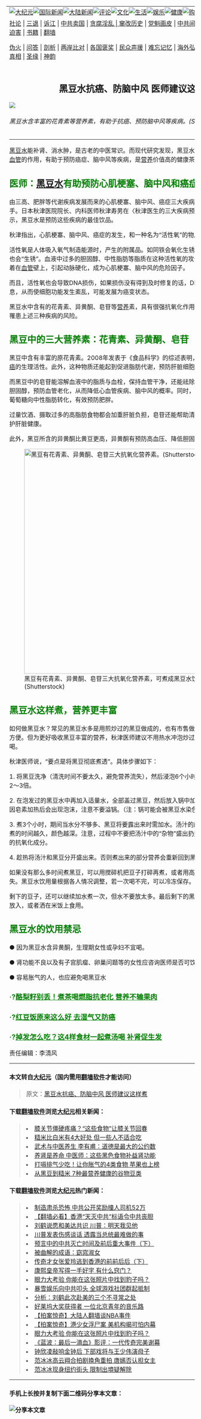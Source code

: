 <a name="1" id="1" target="_blank"></a><span id="1"></span>
<table border="0"><tr><td colspan="2" VALIGN=TOP><a href="https://github.com/woywz155/djy/blob/master/gb/nsc413.md#1"><img src="https://raw.githubusercontent.com/woywz155/www/master/t/djy/1.jpg" title="大纪元"></a><a href="https://github.com/woywz155/djy/blob/master/gb/n24hr.md#1"><img src="https://raw.githubusercontent.com/woywz155/www/master/t/djy/3.jpg" title="国际新闻"></a><a href="https://github.com/woywz155/djy/blob/master/gb/nsc413.md#1"><img src="https://raw.githubusercontent.com/woywz155/www/master/t/djy/4.jpg" title="大陆新闻"></a><a href="https://github.com/woywz155/djy/blob/master/gb/news392.md#1"><img src="https://raw.githubusercontent.com/woywz155/www/master/t/djy/5.jpg" title="评论"></a><a href="https://github.com/woywz155/djy/blob/master/gb/news2007.md#1"><img src="https://raw.githubusercontent.com/woywz155/www/master/t/djy/6.jpg" title="文化"></a><a href="https://github.com/woywz155/djy/blob/master/gb/news2008.md#1"><img src="https://raw.githubusercontent.com/woywz155/www/master/t/djy/7.jpg" title="生活"></a><a href="https://github.com/woywz155/djy/blob/master/gb/ncyule.md#1"><img src="https://raw.githubusercontent.com/woywz155/www/master/t/djy/8.jpg" title="娱乐"></a><a href="https://github.com/woywz155/djy/blob/master/gb/nsc1002.md#1"><img src="https://raw.githubusercontent.com/woywz155/www/master/t/djy/9.jpg" title="健康"><a href="https://www.youlucky.com"><img src="https://raw.githubusercontent.com/woywz155/www/master/t/djy/10.jpg" title="购物"></a><a href="https://www.supportepoch.org/donation?utm_medium=epochtimes&utm_source=referral&utm_campaign=donate_button_djyhomepage"><img src="https://raw.githubusercontent.com/woywz155/www/master/t/djy/12.jpg" title="捐款"></a></td></tr>
<tr><td colspan="2" VALIGN=TOP><a target="_blank" href="https://git.io/fjCRf">社论</a> | <a target="_blank" href="https://github.com/woywz155/djy/blob/master/gb/nf5657.md#1">三退</a> | <a target="_blank" href="https://github.com/woywz155/djy/blob/master/gb/nf6123.md#1">诉江</a> | <a target="_blank" href="https://github.com/woywz155/djy/blob/master/gb/nf1176117.md#1">中共卖国</a> | <a target="_blank" href="https://github.com/woywz155/djy/blob/master/gb/nf5773.md#1">贪腐淫乱 | <a target="_blank" href="https://github.com/woywz155/djy/blob/master/gb/nf1176115.md#1">窜改历史</a> | <a target="_blank" href="https://github.com/woywz155/djy/blob/master/gb/nf1176107.md#1">党魁画皮</a> | <a target="_blank" href="https://github.com/woywz155/djy/blob/master/gb/nf1320400.md#1">中共间谍</a> | <a target="_blank" href="https://github.com/woywz155/djy/blob/master/gb/nf1176114.md#1">破坏传统</a> | <a target="_blank" href="https://github.com/woywz155/djy/blob/master/gb/nf5287.md#1">恶贯满盈</a> | <a target="_blank" href="https://github.com/woywz155/djy/blob/master/gb/ncid278.md#1">人权</a> | <a target="_blank" href="https://github.com/woywz155/djy/blob/master/gb/nf1176111.md#1">迫害</a> | <a target="_blank" href="https://github.com/woywz155/djy/blob/master/gb/nf1235328.md#1">书籍</a> | <a target="_blank" href="https://github.com/woywz155/www/blob/master/README.md?zsrh#1">翻墙</a></p><p><a target="_blank" href="https://github.com/woywz155/djy/blob/master/gb/nf5562.md#1">伪火</a> | <a target="_blank" href="https://github.com/woywz155/djy/blob/master/gb/nf4378.md#1">问答</a> | <a target="_blank" href="https://github.com/woywz155/djy/blob/master/gb/nf5792.md#1">剖析</a> | <a target="_blank" href="https://github.com/woywz155/djy/blob/master/gb/nf5735.md#1">两岸比对</a> | <a target="_blank" href="https://github.com/woywz155/djy/blob/master/gb/nf6119.md#1">各国褒奖</a> | <a target="_blank" href="https://github.com/woywz155/djy/blob/master/gb/nf6120.md#1">民众声援</a> | <a target="_blank" href="https://github.com/woywz155/djy/blob/master/gb/nf1188594.md#1">难忘记忆</a> | <a target="_blank" href="https://github.com/woywz155/djy/blob/master/gb/nf3180.md#1">海外弘传</a> | <a target="_blank" href="https://github.com/woywz155/djy/blob/master/gb/nf5410.md#1">万人上访</a> | <a target="_blank" href="https://github.com/woywz155/ntdtv/blob/master/gb/prog1530_1.md#1">和平抗议</a> | <a target="_blank" href="https://github.com/woywz155/djy/blob/master/gb/nf4386.md#1">支持</a> | <a target="_blank" href="https://github.com/woywz155/djy/blob/master/gb/nf4389.md#1">真相</a> | <a target="_blank" href="https://github.com/woywz155/djy/blob/master/gb/nf5790.md#1">圣缘</a> | <a target="_blank" href="https://github.com/woywz155/djy/blob/master/gb/nf4786.md#1">神韵</a></td></tr>
<tr><td VALIGN=TOP width="626"><h2 align=center>黑豆水抗癌、防脑中风 医师建议这样煮</h2>
<img src="http://i.epochtimes.com/assets/uploads/2019/08/black-bean-tea3_792479851-600x400.jpg" />
<h6>黑豆水含丰富的花青素等营养素，有助于抗癌、预防脑中风等疾病。(Shutterstock)
</h6>
<hr>
<p><a href="https://github.com/woywz155/djy/blob/master/gb/tag/%E9%BB%91%E8%B1%86%E6%B0%B4.md">黑豆水</a>能补肾、消水肿，是古老的中医常识。而现代研究发现，黑豆水还有很好的抗氧化、清理<a href="https://github.com/woywz155/djy/blob/master/gb/tag/%E8%A1%80%E7%AE%A1.md">血管</a>的作用，有助于预防癌症、脑中风等疾病，是<a href="https://github.com/woywz155/djy/blob/master/gb/tag/%E8%90%A5%E5%85%BB.md">营养</a>价值高的健康茶饮。</p>
<h2><span style="color: #008000;">医师：<a href="https://github.com/woywz155/djy/blob/master/gb/tag/%E9%BB%91%E8%B1%86%E6%B0%B4.md">黑豆水</a>有助预防心肌梗塞、脑中风和癌症</span></h2>
<p>由三高、肥胖等代谢疾病发展而来的心肌梗塞、脑中风、癌症三大疾病，被视为威胁现代人的杀手。日本秋津医院院长、内科医师秋津寿男在〈秋津医生的三大疾病预防最强饮品〉一文中表示，黑豆水是预防这些疾病的最佳饮品。</p>
<p>秋津指出，心肌梗塞、脑中风、癌症的发生，和一种名为“活性氧”的物质密不可分。</p>
<p>活性氧是人体吸入氧气制造能源时，产生的附属品。如同铁会氧化生锈一样，人体的细胞、器官也会“生锈”。血液中过多的胆固醇、中性脂肪等脂质在这种活性氧的攻击下，会发生氧化，并附着在<a href="https://github.com/woywz155/djy/blob/master/gb/tag/%E8%A1%80%E7%AE%A1.md">血管</a>壁上，引起动脉硬化，成为心肌梗塞、脑中风的危险因子。</p>
<p>而且，活性氧也会导致DNA损伤，如果损伤没有得到及时修复的话，DNA难以向新细胞传递信息，从而使细胞功能发生紊乱，可能发展为癌变状态。</p>
<p>黑豆水中含有的花青素、异黄酮、皂苷等<a href="https://github.com/woywz155/djy/blob/master/gb/tag/%E8%90%A5%E5%85%BB.md">营养</a>素，具有很强抗氧化作用，能够抵御活性氧，降低罹患上述三种疾病的风险。</p>
<h2><span style="color: #008000;">黑豆中的三大营养素：花青素、异黄酮、皂苷</span></h2>
<p>黑豆中含有丰富的原花青素。2008年发表于《食品科学》的综述表明，原花青素有抗氧化、<a href="https://github.com/woywz155/djy/blob/master/gb/tag/%E6%8A%97%E7%99%8C.md">抗癌</a>的生理活性。此外，这种物质还能起到促进脂肪代谢，预防肝脏细胞受损的作用。</p>
<p>而黑豆中的皂苷能溶解血液中的脂质与血栓，保持血管干净，还能祛除附着在血管壁上被氧化的胆固醇，预防血管老化，从而降低心血管疾病、脑中风的概率。同时，皂素也可阻止体内吸收的葡萄糖向中性脂肪转化，有效预防肥胖。</p>
<p>过量饮酒、摄取过多的高脂肪食物都会加重肝脏负担，皂苷还能帮助清理肝脏中多余的脂质，维护肝脏健康。</p>
<p>此外，黑豆所含的异黄酮比黄豆更高，异黄酮有预防高血压、降低胆固醇的功效。</p>
<figure id="attachment_11429139" style="width: 600px" class="wp-caption aligncenter"><a href="http://i.epochtimes.com/assets/uploads/2019/08/bdc1d1ff7c35da66e0e4e723e2930f53.jpg"><img class="size-large wp-image-11429139" src="http://i.epochtimes.com/assets/uploads/2019/08/bdc1d1ff7c35da66e0e4e723e2930f53-600x397.jpg" alt="黑豆有花青素、异黄酮、皂苷三大抗氧化营养素。(Shutterstock)" width="600" b="397" /></a><figcaption class="wp-caption-text">黑豆有花青素、异黄酮、皂苷三大抗氧化营养素，可煮成黑豆水饮用。(Shutterstock)</figcaption></figure>
<h2><span style="color: #008000;">黑豆水这样煮，营养更丰富</span></h2>
<p>如何做黑豆水？常见的黑豆水多是用煎炒过的黑豆做成的，也有市售做成茶包的类型，饮用非常方便。但为更好吸收黑豆丰富的营养，秋津医师建议不用热水冲泡炒过的黑豆，而是将黑豆煮水喝。</p>
<p>秋津医师说，“要点是将黑豆彻底煮透”。具体步骤如下：</p>
<p>1. 将黑豆洗净（清洗时间不要太久，避免营养流失），然后浸泡6个小时。泡开的黑豆是干燥时的2～3倍。</p>
<p>2. 在泡发过的黑豆水中再加入适量水，全部盖过黑豆，然后放入锅中加热，沸腾后转小火。期间因皂素加热后会出现泡沫，注意不要溢锅。（注：锅可能会被黑豆水染色，建议用不怕染色的锅。）</p>
<p>3. 煮3个小时，期间当水分不够多、黑豆将要露出来时需加水。汤汁的颜色由红紫色变为黑色，煮的时间越久，颜色越深。注意，过程中不要把汤汁中的“杂物”盛出扔掉，里面含有多酚等丰富的抗氧化成分。</p>
<p>4. 趁热将汤汁和黑豆分开盛出来。否则煮出来的部分营养会重新回到黑豆中。</p>
<p>如果没有那么多时间煮黑豆，可以用搅碎机把豆子打碎再煮，或者用高压锅煮，营养都不会流失。黑豆水饮用量根据各人情况调整，若一次喝不完，可以冷冻保存。</p>
<p>剩下的豆子，还可以继续加水煮一次，但水不要放太多。最后剩下的黑豆，可以打碎，做沙拉时放入，或者洒在米饭上食用。</p>
<h2><span style="color: #008000;">黑豆水的饮用禁忌</span></h2>
<p>● 因为黑豆水含异黄酮，生理期女性或孕妇不宜喝。</p>
<p>● 肾功能不良以及有子宫肌瘤、卵巢问题等的女性应咨询医师是否可饮用。</p>
<p>● 容易胀气的人，也应避免喝黑豆水</p>
<h3><span style="color: #008000;">·?<a style="color: #008000;" href="https://github.com/woywz155/djy/blob/master/gb/19/2/7/n11031416.md" target="_blank" rel="noopener noreferrer">酪梨籽别丢！煮茶喝燃脂抗老化 营养不输果肉</a></span></h3>
<h3><span style="color: #008000;">·?<a style="color: #008000;" href="https://github.com/woywz155/djy/blob/master/gb/19/7/2/n11360316.md" target="_blank" rel="noopener noreferrer">红豆饭原来这么好 去湿气又防癌</a></span></h3>
<h3><span style="color: #008000;">·?<a style="color: #008000;" href="https://github.com/woywz155/djy/blob/master/gb/19/3/24/n11136784.md" target="_blank" rel="noopener noreferrer">掉发怎么吃？这4样食材一起煮汤喝 补肾促生发</a></span></h3>
<p>责任编辑：李清风</p>
<hr>

#### 本文转自<a href="http://www.epochtimes.com">大纪元</a>（国内需用<a href="https://git.io/JesJV">翻墙软件</a>才能访问）
> 原文：<a href="http://www.epochtimes.com/gb/19/8/3/n11428702.htm">黑豆水抗癌、防脑中风 医师建议这样煮</a>
#### 下载<a href="https://git.io/JesJV">翻墙软件</a>浏览<a href="http://www.epochtimes.com">大纪元</a>相关新闻：
> <li><a href="http://www.epochtimes.com/gb/19/7/10/n11375028.htm">膝关节僵硬疼痛？“这些食物”让膝关节回春</a></li>
> <li><a href="http://www.epochtimes.com/gb/19/6/27/n11350417.htm">糙米比白米有4大好处 但一些人不适合吃</a></li>
> <li><a href="http://www.epochtimes.com/gb/19/6/13/n11318598.htm">武术与中医养生 李有甫：道德是最大的公约数</a></li>
> <li><a href="http://www.epochtimes.com/gb/19/5/11/n11250740.htm">养肾是养命 中医师：这些黑色食物补益肾功能</a></li>
> <li><a href="http://www.epochtimes.com/gb/19/2/6/n11026889.htm">打嗝排气少吃！让你胀气的4类食物 苹果也上榜</a></li>
> <li><a href="http://www.epochtimes.com/gb/17/5/28/n9195665.htm">从黑豆到糙米 7种最营养健康的谷物豆类</a></li>

#### 下载<a href="https://git.io/JesJV">翻墙软件</a>浏览<a href="http://www.epochtimes.com">大纪元</a>热门新闻：
> <li><a href="http://www.epochtimes.com/gb/19/10/10/n11581115.htm">制造肃杀恐怖 中共公开奖励撞人司机52万</a></li>
> <li><a href="http://www.epochtimes.com/gb/19/10/10/n11579807.htm">【翻墙必看】香港“天灭中共”标语令中共丧胆</a></li>
> <li><a href="http://www.epochtimes.com/gb/19/10/10/n11580690.htm">刘鹤说愿和美达共识 川普：明天我见他</a></li>
> <li><a href="http://www.epochtimes.com/gb/19/10/10/n11580036.htm">川普发表伤感谈话 透露当总统最难做的事</a></li>
> <li><a href="http://www.epochtimes.com/gb/19/9/29/n11554590.htm">预言中的中共灭亡时间及前后重大事件（下）</a></li>
> <li><a href="http://www.epochtimes.com/gb/19/10/4/n11568273.htm">被曲解的成语：窈窕淑女</a></li>
> <li><a href="http://www.epochtimes.com/gb/19/10/2/n11563658.htm">传奇才女张爱玲逃到香港的前前后后（下）</a></li>
> <li><a href="http://www.epochtimes.com/gb/19/9/23/n11539994.htm">康熙皇帝写得一手好字 有什么窍门？</a></li>
> <li><a href="http://www.epochtimes.com/gb/19/10/9/n11577534.htm">眼力大考验 你能在这张照片中找到豹子吗？</a></li>
> <li><a href="http://www.epochtimes.com/gb/19/10/9/n11578774.htm">暴雪娱乐向中共叩头 全球游戏社团群起抵制</a></li>
> <li><a href="http://www.epochtimes.com/gb/19/10/9/n11577528.htm">分析：刘鹤此次赴美的三个不寻常之处</a></li>
> <li><a href="http://www.epochtimes.com/gb/19/10/10/n11580971.htm">好莱坞大奖获得者 一位北京青年的音乐路</a></li>
> <li><a href="http://www.epochtimes.com/gb/19/10/10/n11579606.htm">【拍案惊奇】大陆人翻墙谈NBA事件</a></li>
> <li><a href="http://www.epochtimes.com/gb/19/10/11/n11581423.htm">【拍案惊奇】港少女浮尸案 美机构揭可怕内幕</a></li>
> <li><a href="http://www.epochtimes.com/gb/19/10/9/n11577534.htm">眼力大考验 你能在这张照片中找到豹子吗？</a></li>
> <li><a href="http://www.epochtimes.com/gb/19/10/8/n11576651.htm">《蓝波：最后一滴血》影评：一代传奇完美谢幕</a></li>
> <li><a href="http://www.epochtimes.com/gb/19/10/9/n11578053.htm">钟欣凌敲响金钟后 下部戏将与王少伟演母子</a></li>
> <li><a href="http://www.epochtimes.com/gb/19/10/8/n11576766.htm">范冰冰高云翔合拍剧换角重拍 唐嫣否认担女主</a></li>
> <li><a href="http://www.epochtimes.com/gb/19/10/9/n11578789.htm">范冰冰现身纽约街头 限制出境疑解除</a></li>
<hr>

#### 手机上长按并复制下面二维码分享本文章：<br><br><img src="http://www.hehaibao.com/qr/index.php?m=1&e=L&p=10&t=&d=https://github.com/woywz155/djy/blob/master/gb/19/8/3/n11428702.md%231" title="分享本文章"></td><td VALIGN=TOP><a href="https://github.com/woywz155/djy/blob/master/gb/16/1/21/n4622075.md?dfh#1" target="_blank"><img src="https://raw.githubusercontent.com/woywz155/djy/master/gb/300/wei-f1.jpg" title="中共的伪火骗局"  alt="中共的伪火骗局"></a><br><a href="https://github.com/woywz155/yh/blob/master/README.md?dfh#1" target="_blank"><img src="https://raw.githubusercontent.com/woywz155/djy/master/gb/300/yong-h.jpg" title="永恒的见证"  alt="永恒的见证"></a><br><a href="https://github.com/woywz155/djy/blob/master/gb/13/9/29/n3974789.md?dfh#1" target="_blank"><img src="https://raw.githubusercontent.com/woywz155/djy/master/gb/300/shang-lnz.jpg" title="善良女子被中共投男牢"  alt="善良女子被中共投男牢"></a><br><a href="https://github.com/woywz155/djy/blob/master/gb/16/3/16/n4663449.md?dfh#1" target="_blank"><img src="https://raw.githubusercontent.com/woywz155/djy/master/gb/300/huo-z3.jpg" title="警卫目击活摘器官"  alt="警卫目击活摘器官"></a><br><a href="https://github.com/woywz155/djy/blob/master/gb/16/8/7/n8177641.md?dfh#1" target="_blank"><img src="https://raw.githubusercontent.com/woywz155/djy/master/gb/300/huo-z4.jpg" title="证人描述活摘恐怖"  alt="证人描述活摘恐怖"></a><br><a href="https://github.com/woywz155/djy/blob/master/gb/10/4/19/n2881569.md?dfh#1" target="_blank"><img src="https://raw.githubusercontent.com/woywz155/djy/master/gb/300/huo-z1.jpg" title="揭开活摘器官黑幕"  alt="揭开活摘器官黑幕"></a><br><a href="https://github.com/woywz155/djy/blob/master/gb/10/11/7/n3077476.md?dfh#1" target="_blank"><img src="https://raw.githubusercontent.com/woywz155/djy/master/gb/300/ma-ks.jpg" title="马克思的成魔之路"  alt="马克思的成魔之路"></a><br><a href="https://github.com/woywz155/djy/blob/master/gb/14/6/9/n4173977.md?dfh#1" target="_blank"><img src="https://raw.githubusercontent.com/woywz155/djy/master/gb/300/chang-zs.jpg" title="藏字石 蕴天机"  alt="藏字石 蕴天机"></a><br><a href="https://github.com/woywz155/djy/blob/master/gb/18/5/10/n10381511.md?dfh#1" target="_blank"><img src="https://raw.githubusercontent.com/woywz155/djy/master/gb/300/st1.jpg" title="关注3亿人三退"  alt="关注3亿人三退"></a><br><a href="https://github.com/woywz155/djy/blob/master/gb/18/3/21/n10237682.md?dfh#1" target="_blank"><img src="https://raw.githubusercontent.com/woywz155/djy/master/gb/300/jie-t.jpg" title="解体中共复兴中华"  alt="解体中共复兴中华"></a><br><a href="https://github.com/woywz155/djy/blob/master/gb/9/2/9/n2422991.md?dfh#1" target="_blank"><img src="https://raw.githubusercontent.com/woywz155/djy/master/gb/300/gao-zs.jpg" title="中共迫害良心律师"  alt="中共迫害良心律师"></a><br><a href="https://github.com/woywz155/djy/blob/master/gb/18/12/9/n10900044.md?dfh#1" target="_blank"><img src="https://raw.githubusercontent.com/woywz155/djy/master/gb/300/sj1.jpg" title="303万人举报江泽民"  alt="303万人举报江泽民"></a><br><a href="https://github.com/woywz155/djy/blob/master/gb/18/8/28/n10672014.md?dfh#1" target="_blank"><img src="https://raw.githubusercontent.com/woywz155/djy/master/gb/300/sj2.jpg" title="这些官员为何起诉江泽民"  alt="这些官员为何起诉江泽民"></a><br><a href="https://github.com/woywz155/djy/blob/master/gb/8/12/18/n2367165.md?dfh#1" target="_blank"><img src="https://raw.githubusercontent.com/woywz155/djy/master/gb/300/liangan.jpg" title="海峡两岸的强烈对比"  alt="海峡两岸的强烈对比"></a><br><a href="https://github.com/woywz155/djy/blob/master/gb/15/5/5/n4427238.md?dfh#1" target="_blank"><img src="https://raw.githubusercontent.com/woywz155/djy/master/gb/300/jia-ndzl.jpg" title="加拿大总理的贺信"  alt="加拿大总理的贺信"></a><br><a href="https://github.com/woywz155/djy/blob/master/gb/11/6/17/n3289382.md?dfh#1" target="_blank"><img src="https://raw.githubusercontent.com/woywz155/djy/master/gb/300/xiao-wd.jpg" title="探寻真相兼听则明"  alt="探寻真相兼听则明"></a><br><a href="https://github.com/woywz155/djy/blob/master/gb/18/10/27/n10812623.md?dfh#1" target="_blank"><img src="https://raw.githubusercontent.com/woywz155/djy/master/gb/300/yindu.jpg" title="印度媒体报道东方"  alt="印度媒体报道东方"></a><br><a href="https://github.com/woywz155/djy/blob/master/gb/18/6/9/n10469652.md?dfh#1" target="_blank"><img src="https://raw.githubusercontent.com/woywz155/djy/master/gb/300/xie-j.jpg" title="不一样的海外校园"  alt="不一样的海外校园"></a><br><a href="https://github.com/woywz155/djy/blob/master/gb/7/4/5/n1669415.md?dfh#1" target="_blank"><img src="https://raw.githubusercontent.com/woywz155/djy/master/gb/300/li-up.jpg" title="从大师到徒弟的传奇"  alt="从大师到徒弟的传奇"></a><br><a href="https://github.com/woywz155/djy/blob/master/gb/17/5/26/n9191512.md?dfh#1" target="_blank"><img src="https://raw.githubusercontent.com/woywz155/djy/master/gb/300/zfl2.jpg" title="亿万人与东方一本奇书"  alt="亿万人与东方一本奇书"></a><br><a href="https://github.com/woywz155/djy/blob/master/gb/13/11/27/n4020290.md?dfh#1" target="_blank"><img src="https://raw.githubusercontent.com/woywz155/djy/master/gb/300/zhen-h.jpg" title="大陆见不到的震撼场面"  alt="大陆见不到的震撼场面"></a><br><a href="https://github.com/woywz155/djy/blob/master/gb/15/7/17/n4482910.md?dfh#1" target="_blank"><img src="https://raw.githubusercontent.com/woywz155/djy/master/gb/300/dalu-sk.jpg" title="人心向善 大陆当初盛况"  alt="人心向善 大陆当初盛况"></a><br><a href="https://github.com/woywz155/djy/blob/master/gb/9/10/15/n2689419.md?dfh#1" target="_blank"><img src="https://raw.githubusercontent.com/woywz155/djy/master/gb/300/zfl1.jpg" title="追寻真理 这书讲什么"  alt="追寻真理 这书讲什么"></a><br><a href="https://github.com/woywz155/www/blob/master/README.md?dfh#1" target="_blank"><img src="https://raw.githubusercontent.com/woywz155/djy/master/gb/300/fq1.jpg" title="下载免费翻墙软件"  alt="下载免费翻墙软件"></a><br></td></tr></table>
